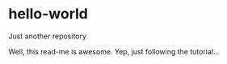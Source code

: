 # hello-world
Just another repository

Well, this read-me is awesome. Yep, just following the tutorial...
